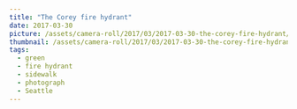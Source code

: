 ```yaml
---
title: "The Corey fire hydrant"
date: 2017-03-30
picture: /assets/camera-roll/2017/03/2017-03-30-the-corey-fire-hydrant/20170330_160338563_iOS.jpg
thumbnail: /assets/camera-roll/2017/03/2017-03-30-the-corey-fire-hydrant/20170330_160338563_iOS-thumbnail.jpg
tags:
  - green
  - fire hydrant
  - sidewalk
  - photograph
  - Seattle
---
```

